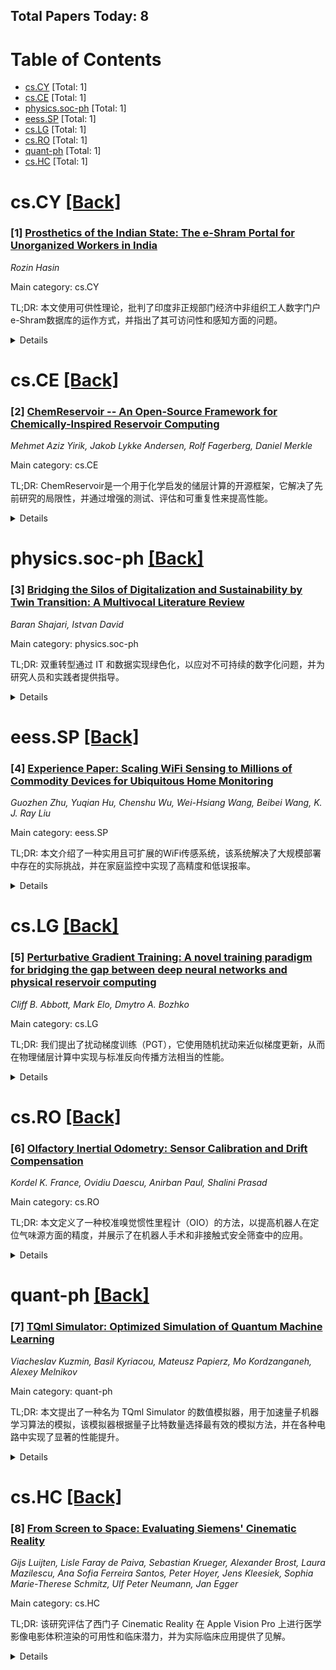 ## Total Papers Today: 8

<div id=toc></div>

# Table of Contents

- [cs.CY](#cs.CY) [Total: 1]
- [cs.CE](#cs.CE) [Total: 1]
- [physics.soc-ph](#physics.soc-ph) [Total: 1]
- [eess.SP](#eess.SP) [Total: 1]
- [cs.LG](#cs.LG) [Total: 1]
- [cs.RO](#cs.RO) [Total: 1]
- [quant-ph](#quant-ph) [Total: 1]
- [cs.HC](#cs.HC) [Total: 1]


<div id='cs.CY'></div>

# cs.CY [[Back]](#toc)

### [1] [Prosthetics of the Indian State: The e-Shram Portal for Unorganized Workers in India](https://arxiv.org/abs/2503.05714)
*Rozin Hasin*

Main category: cs.CY

TL;DR: 本文使用可供性理论，批判了印度非正规部门经济中非组织工人数字门户e-Shram数据库的运作方式，并指出了其可访问性和感知方面的问题。


<details>
  <summary>Details</summary>
Motivation: 本文旨在探讨印度非正规部门经济中非组织工人数字门户e-Shram数据库的问题。

Method: 本文使用可供性理论分析e-Shram数据库。

Result: 本文批评了e-Shram数据库的运作方式，并指出了其可访问性和感知方面的问题。

Conclusion: 本文批判了e-Shram数据库的运作方式，并指出了其可访问性和感知方面的问题。

Abstract: N/A

摘要翻译: 这项研究论文考察了今天印度非正规部门经济中非组织工人的数字门户/数据库：e-Shram。 使用可供性理论，我批评了该数据库对劳动者的运作方式，以及可访问性和感知方面的问题。

</details>


<div id='cs.CE'></div>

# cs.CE [[Back]](#toc)

### [2] [ChemReservoir -- An Open-Source Framework for Chemically-Inspired Reservoir Computing](https://arxiv.org/abs/2506.04249)
*Mehmet Aziz Yirik, Jakob Lykke Andersen, Rolf Fagerberg, Daniel Merkle*

Main category: cs.CE

TL;DR: ChemReservoir是一个用于化学启发的储层计算的开源框架，它解决了先前研究的局限性，并通过增强的测试、评估和可重复性来提高性能。


<details>
  <summary>Details</summary>
Motivation: 由于现有的化学信息学储层计算工具主要侧重于DNA化学，并且维护状态限制了它们的可用性，因此需要一个合适的开源工具。

Method: ChemReservoir是一个用于构建和分析化学启发储层的通用框架，它使用各种基于循环的储层拓扑结构进行评估。

Result: 该工具在记忆容量任务的各种配置中表现出稳定的性能。

Conclusion: ChemReservoir是一个开源框架，旨在解决现有工具的局限性，并在化学信息学中提供更好的性能。

Abstract: N/A

摘要翻译: 储层计算是一种循环神经网络，它使用称为储层的固定和非线性动力系统将输入映射到更高维空间。在文献中，有各种类型的储层，从计算机模拟到体外。在化学信息学中，之前的研究通过开发基于模拟的化学启发的计算机模拟储层模型为该领域做出了贡献。Yahiro使用基于DNA的化学反应网络作为其储层，Nguyen开发了一个基于Gillespie算法的DNA化学启发工具。然而，这些软件工具的设计主要侧重于DNA化学，其维护状态限制了它们当前的可用性。由于这些限制，需要一个合适的开源工具。本研究介绍了ChemReservoir，一个用于化学启发的储层计算的开源框架。与以前专注于DNA化学的研究相比，ChemReservoir是一个用于构建和分析化学启发储层的通用框架，它还通过确保增强的测试、评估和可重复性来解决这些先前研究中的限制。该工具使用各种基于循环的储层拓扑结构进行评估，并在记忆容量任务的各种配置中表现出稳定的性能。

</details>


<div id='physics.soc-ph'></div>

# physics.soc-ph [[Back]](#toc)

### [3] [Bridging the Silos of Digitalization and Sustainability by Twin Transition: A Multivocal Literature Review](https://arxiv.org/abs/2506.04267)
*Baran Shajari, Istvan David*

Main category: physics.soc-ph

TL;DR: 双重转型通过 IT 和数据实现绿色化，以应对不可持续的数字化问题，并为研究人员和实践者提供指导。


<details>
  <summary>Details</summary>
Motivation: 该论文旨在解决不可持续的数字化问题。

Method: 该论文通过系统地调查学术和灰色文献，阐明关键概念，并为研究人员和实践者提供指导。

Result: Not mentioned in abstract

Conclusion: Not mentioned in abstract

Abstract: N/A

摘要翻译: 双重转型是一种以相互支持的方式进行的并行数字和可持续性转型的方法，或者用通俗的说法，“通过 IT 和数据实现绿色化”。双重转型应对了日益严重的不可持续数字化问题，特别是在生态方面。忽视这个问题最终将限制社会的数字化适应能力和人类的解决问题的能力。信息系统工程必须通过其大量的知识、方法和技术来找到支持双重转型之旅的方法。为此，我们系统地调查了关于双重转型的学术和灰色文献，阐明了关键概念，并为研究人员和实践者提供了指导，以指导他们的创新工作。

</details>


<div id='eess.SP'></div>

# eess.SP [[Back]](#toc)

### [4] [Experience Paper: Scaling WiFi Sensing to Millions of Commodity Devices for Ubiquitous Home Monitoring](https://arxiv.org/abs/2506.04322)
*Guozhen Zhu, Yuqian Hu, Chenshu Wu, Wei-Hsiang Wang, Beibei Wang, K. J. Ray Liu*

Main category: eess.SP

TL;DR: 本文介绍了一种实用且可扩展的WiFi传感系统，该系统解决了大规模部署中存在的实际挑战，并在家庭监控中实现了高精度和低误报率。


<details>
  <summary>Details</summary>
Motivation: 本文旨在解决WiFi传感在实际应用中面临的挑战，例如误报、硬件异质性、多用户干扰和计算限制。

Method: 该研究提出了一个实用且可扩展的系统，通过综合评估进行了验证，该系统集成了传感和通信，以解决实际挑战。

Result: 该系统在各种现实世界的家庭中实现了 92.61% 的准确率，同时将由于非人类运动引起的误报从 63.1% 降低到 8.4%，并将 CSI 传输开销降低了 99.72%。

Conclusion: 该研究提出了一种实用且可扩展的WiFi传感系统，该系统解决了大规模部署中存在的实际挑战，并在家庭监控中实现了高精度和低误报率。

Abstract: N/A

摘要翻译: 基于WiFi的家庭监控已成为传统基于摄像头和传感器的解决方案的引人注目的替代方案，通过利用现有的无线基础设施，提供了广泛的覆盖范围，且入侵性极小。本文介绍了从开发和部署大规模WiFi传感解决方案中获得的 key insights 和经验教训，该解决方案目前在全球范围内超过 1000 万个商用现成路由器和 1 亿个智能灯泡上运行。通过这种广泛的部署，我们确定了四个阻碍先前研究实际应用的的现实世界挑战：1) 非人类运动（例如，宠物）经常触发误报；2) 低成本WiFi芯片组和异构硬件在信道状态信息（CSI）测量中引入不一致性；3) 多用户环境中的运动干扰使居住者区分复杂化；4) 边缘设备的计算限制和有限的云传输阻碍了实时处理。为了应对这些挑战，我们提出了一个实用且可扩展的系统，并通过涉及 280 个边缘设备、跨越 16 个场景和超过 400 万个运动样本的为期两年的综合评估进行了验证。我们的解决方案在各种现实世界的家庭中实现了 92.61% 的准确率，同时将由于非人类运动引起的误报从 63.1% 降低到 8.4%，并将 CSI 传输开销降低了 99.72%。值得注意的是，我们的系统集成了传感和通信，支持通过家庭WiFi网络同时进行WiFi传感和数据传输。虽然专注于家庭监控，但我们的发现和策略可以推广到各种WiFi传感应用。通过弥合理论研究和商业部署之间的差距，这项工作为在现实世界环境中扩展WiFi传感提供了实用的见解。

</details>


<div id='cs.LG'></div>

# cs.LG [[Back]](#toc)

### [5] [Perturbative Gradient Training: A novel training paradigm for bridging the gap between deep neural networks and physical reservoir computing](https://arxiv.org/abs/2506.04523)
*Cliff B. Abbott, Mark Elo, Dmytro A. Bozhko*

Main category: cs.LG

TL;DR: 我们提出了扰动梯度训练（PGT），它使用随机扰动来近似梯度更新，从而在物理储层计算中实现与标准反向传播方法相当的性能。


<details>
  <summary>Details</summary>
Motivation: 该论文试图解决物理储层计算中由于黑盒性质而无法进行反向传播的问题。

Method: PGT 使用网络参数空间中的随机扰动来近似梯度更新，仅使用前向传递。

Result: PGT 可以实现与标准反向传播方法相当的性能，尤其是在反向传播不切实际或不可能的情况下。

Conclusion: PGT 代表了将物理储层集成到更深层神经网络架构中并在 AI 训练中实现显着能效增益方面有希望的一步。

Abstract: N/A

摘要翻译: 我们介绍了扰动梯度训练（PGT），这是一种新颖的训练范式，克服了物理储层计算的一个关键限制：由于物理储层的黑盒性质，无法执行反向传播。受物理学中微扰理论的启发，PGT 使用网络参数空间中的随机扰动来近似梯度更新，仅使用前向传递。我们在模拟神经网络架构（包括密集网络和具有储层层的 Transformer 模型）以及使用磁振荡自振荡环作为物理储层的实验硬件上证明了这种方法的可行性。我们的结果表明，在反向传播不切实际或不可能的情况下，PGT 可以实现与标准反向传播方法相当的性能。PGT 代表了将物理储层集成到更深层神经网络架构中并在 AI 训练中实现显着能效增益方面有希望的一步。

</details>


<div id='cs.RO'></div>

# cs.RO [[Back]](#toc)

### [6] [Olfactory Inertial Odometry: Sensor Calibration and Drift Compensation](https://arxiv.org/abs/2506.04539)
*Kordel K. France, Ovidiu Daescu, Anirban Paul, Shalini Prasad*

Main category: cs.RO

TL;DR: 本文定义了一种校准嗅觉惯性里程计（OIO）的方法，以提高机器人在定位气味源方面的精度，并展示了在机器人手术和非接触式安全筛查中的应用。


<details>
  <summary>Details</summary>
Motivation: 气体动力学和环境因素给嗅觉导航任务带来了干扰，使得OIO难以实现。

Method: 定义了一种校准机器人的OIO过程，该过程可以推广到几种嗅觉传感器类型。

Result: 在真实的机械臂上演示了OIO校准过程，并展示了这种校准如何改善冷启动嗅觉导航任务的性能。

Conclusion: Not mentioned in abstract

Abstract: N/A

摘要翻译: 视觉惯性里程计（VIO）是一种融合视觉和运动学数据以理解机器在导航任务中的状态的过程。嗅觉惯性里程计（OIO）是VIO的类似物，它融合来自气体传感器和惯性数据，以帮助机器人通过气味导航。气体动力学和环境因素会给嗅觉导航任务带来干扰，这使得OIO难以实现。通过我们的工作，我们定义了一个校准机器人的OIO过程，该过程可以推广到几种嗅觉传感器类型。我们的重点是专门校准OIO，以实现厘米级精度，用于在慢速移动的机器人平台上定位气味源，以演示在机器人手术和非接触式安全筛查中的用例。我们在真实的机械臂上演示了我们的OIO校准过程，并展示了这种校准如何改善冷启动嗅觉导航任务的性能。

</details>


<div id='quant-ph'></div>

# quant-ph [[Back]](#toc)

### [7] [TQml Simulator: Optimized Simulation of Quantum Machine Learning](https://arxiv.org/abs/2506.04891)
*Viacheslav Kuzmin, Basil Kyriacou, Mateusz Papierz, Mo Kordzanganeh, Alexey Melnikov*

Main category: quant-ph

TL;DR: 本文提出了一种名为 TQml Simulator 的数值模拟器，用于加速量子机器学习算法的模拟，该模拟器根据量子比特数量选择最有效的模拟方法，并在各种电路中实现了显著的性能提升。


<details>
  <summary>Details</summary>
Motivation: 量子机器学习中使用的硬件高效电路通常由交替的均匀应用门层组成，因此高速数值模拟器对于推进该领域的研究至关重要。

Method: 我们对用于模拟量子态矢量上门层作用的通用和特定于门的技术进行了数值基准测试，并开发了一个名为 TQml Simulator 的数值模拟器，该模拟器针对给定电路的每一层采用了最有效的模拟方法。

Result: TQml Simulator 在大多数情况下优于等效的 Pennylane 的 default.qubit 模拟器，大约 2 到 100 倍，具体取决于电路、量子比特数量、输入数据的批量大小和使用的硬件。

Conclusion: 我们的分析表明，给定门层的最佳模拟方法取决于所涉及的量子比特数量，并且量身定制的技术组合可以在给定电路的正向和反向传递中产生显著的性能提升。

Abstract: N/A

摘要翻译: 在这项工作中，我们对用于模拟量子机器学习中门层作用于量子态矢量的通用和特定于门的数值技术进行了基准测试，旨在加速量子机器学习算法的整体模拟。我们的分析表明，给定门层的最佳模拟方法取决于所涉及的量子比特数量，并且量身定制的技术组合可以在给定电路的正向和反向传递中产生显著的性能提升。基于这些见解，我们开发了一个名为 TQml Simulator 的数值模拟器，它在给定电路中使用最有效的模拟方法。我们评估了 TQml Simulator 在由标准门集（例如旋转和 CNOT）以及 IonQ 和 IBM 量子处理单元的本地门构建的电路上。在大多数情况下，我们的模拟器优于等效的 Pennylane 的 default.qubit 模拟器，大约 2 到 100 倍，具体取决于电路、量子比特数量、输入数据的批量大小和使用的硬件。

</details>


<div id='cs.HC'></div>

# cs.HC [[Back]](#toc)

### [8] [From Screen to Space: Evaluating Siemens' Cinematic Reality](https://arxiv.org/abs/2506.04972)
*Gijs Luijten, Lisle Faray de Paiva, Sebastian Krueger, Alexander Brost, Laura Mazilescu, Ana Sofia Ferreira Santos, Peter Hoyer, Jens Kleesiek, Sophia Marie-Therese Schmitz, Ulf Peter Neumann, Jan Egger*

Main category: cs.HC

TL;DR: 该研究评估了西门子 Cinematic Reality 在 Apple Vision Pro 上进行医学影像电影体积渲染的可用性和临床潜力，并为实际临床应用提供了见解。


<details>
  <summary>Details</summary>
Motivation: 该研究旨在评估沉浸式电影渲染在医学影像学中的潜力。

Method: 研究团队通过在 Apple Vision Pro 上使用西门子 Cinematic Reality 对肝脏 CT 和 MRCP 扫描进行可视化，并收集医学专家对可用性和临床整合潜力的评估。

Result: 研究结果确定了可行性、关键的可用性优势以及在实际临床工作流程中进行调整所需的特性。

Conclusion: 研究结果为沉浸式电影渲染在医学影像学中的潜力提供了见解。

Abstract: N/A

摘要翻译: 作为最早全面接触西门子 Cinematic Reality 的研究团队之一，我们评估了其在 Apple Vision Pro 上进行电影体积渲染的可用性和临床潜力。我们可视化了来自 CHAOS 和 MRCP_DLRecon 数据集的静脉期肝脏计算机断层扫描和磁共振胰胆管造影扫描。十四位医学专家使用系统可用性量表、ISONORM 9242-110-S 问卷和开放式调查评估了可用性和预期的临床整合潜力。他们的反馈确定了可行性、关键的可用性优势以及在实际临床工作流程中进行调整所需的特性。研究结果提供了对沉浸式电影渲染在医学影像学中潜力的见解。

</details>
